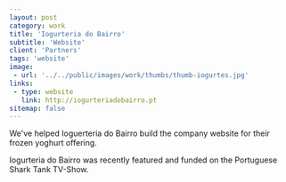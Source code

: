 ```yaml
---
layout: post
category: work
title: 'Iogurteria do Bairro'
subtitle: 'Website'
client: 'Partners'
tags: 'website'
image:
 - url: '../../public/images/work/thumbs/thumb-iogurtes.jpg'
links:
 - type: website
   link: http://iogurteriadobairro.pt
sitemap: false
---
```


We've helped Ioguerteria do Bairro build the company website for their frozen yoghurt offering.

Iogurteria do Bairro was recently featured and funded on the Portuguese Shark Tank TV-Show.
